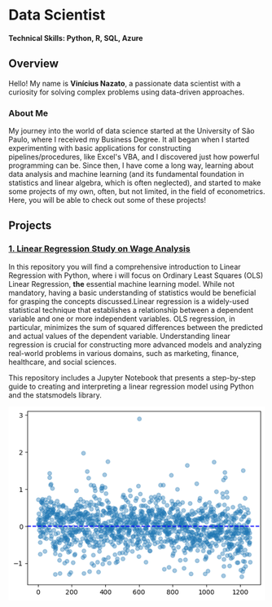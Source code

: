 # Data Scientist
#### Technical Skills: Python, R, SQL, Azure

## Overview
Hello! My name is **Vinícius Nazato**, a passionate data scientist with a curiosity for solving complex problems using data-driven approaches. 
### About Me
My journey into the world of data science started at the University of São Paulo, where I received my Business Degree. It all began when I started experimenting with basic applications for constructing pipelines/procedures, like Excel's VBA, and I discovered just how powerful programming can be. Since then, I have come a long way, learning about data analysis and machine learning (and its fundamental foundation in statistics and linear algebra, which is often neglected), and started to make some projects of my own, often, but not limited, in the field of econometrics. Here, you will be able to check out some of these projects!

## Projects
### [1. Linear Regression Study on Wage Analysis](https://github.com/ViniNazato/LinearRegression)

In this repository you will find a comprehensive introduction to Linear Regression with Python, where i will focus on Ordinary Least Squares (OLS) Linear Regression, **the** essential machine learning model. While not mandatory, having a basic understanding of statistics would be beneficial for grasping the concepts discussed.Linear regression is a widely-used statistical technique that establishes a relationship between a dependent variable and one or more independent variables. OLS regression, in particular, minimizes the sum of squared differences between the predicted and actual values of the dependent variable. Understanding linear regression is crucial for constructing more advanced models and analyzing real-world problems in various domains, such as marketing, finance, healthcare, and social sciences.

This repository includes a Jupyter Notebook that presents a step-by-step guide to creating and interpreting a linear regression model using Python and the statsmodels library. 

![LinearHomocedasticResiduals](/imgs/LinearResidual.png)
